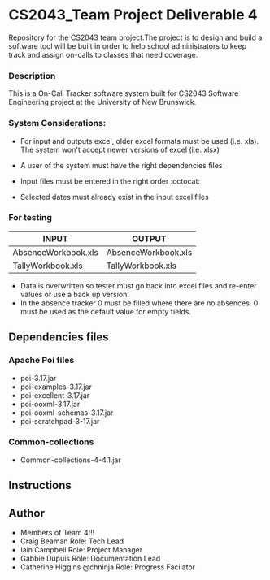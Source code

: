 # CS2043_Team Project Deliverable 4 

Repository for the CS2043 team project.The project is to design and build a software tool will be built in order to help school administrators to keep track and assign on-calls to classes that need coverage.

### Description
This is a On-Call Tracker software system built for CS2043 Software Engineering project at the University of New Brunswick.

### System Considerations:
* For input and outputs excel, older excel formats must be used (i.e. xls). The system won't accept newer versions of excel (i.e. xlsx)

* A user of the system must have the right dependencies files

* Input files must be entered in the right order :octocat: 

* Selected dates must already exist in the input excel files

### For testing

|    **INPUT**        | **OUTPUT**              |
|---------------------|-------------------------|
| AbsenceWorkbook.xls | AbsenceWorkbook.xls  |
| TallyWorkbook.xls   | TallyWorkbook.xls  |


* Data is overwritten so tester must go back into excel files and re-enter values or use a back up version.
* In the absence tracker 0 must be filled where there are no absences. 0 must be used as the default value for empty fields.

## Dependencies files

### Apache Poi files
- poi-3.17.jar
- poi-examples-3.17.jar
- poi-excellent-3.17.jar
- poi-ooxml-3.17.jar
- poi-ooxml-schemas-3.17.jar
- poi-scratchpad-3-17.jar

### Common-collections
- Common-collections-4-4.1.jar

## Instructions

## Author

- Members of Team 4!!!
- Craig Beaman Role: Tech Lead
- Iain Campbell Role: Project Manager
- Gabbie Dupuis Role: Documentation Lead
- Catherine Higgins @chninja Role: Progress Facilator

